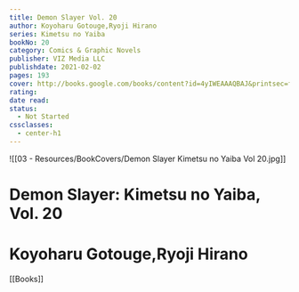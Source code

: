 ```yaml
---
title: Demon Slayer Vol. 20
author: Koyoharu Gotouge,Ryoji Hirano
series: Kimetsu no Yaiba
bookNo: 20
category: Comics & Graphic Novels
publisher: VIZ Media LLC
publishdate: 2021-02-02
pages: 193
cover: http://books.google.com/books/content?id=4yIWEAAAQBAJ&printsec=frontcover&img=1&zoom=1&source=gbs_api
rating: 
date read: 
status:
  - Not Started
cssclasses:
  - center-h1
---
```

![[03 - Resources/BookCovers/Demon Slayer Kimetsu no Yaiba Vol 20.jpg]]
# Demon Slayer: Kimetsu no Yaiba, Vol. 20
# Koyoharu Gotouge,Ryoji Hirano







[[Books]]